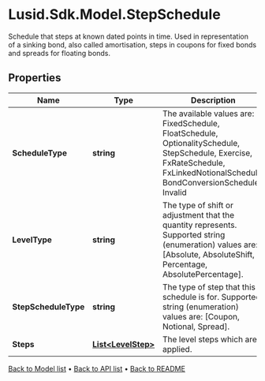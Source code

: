 # Lusid.Sdk.Model.StepSchedule
Schedule that steps at known dated points in time. Used in representation of a sinking bond, also called amortisation, steps in coupons for fixed bonds and spreads for floating bonds.

## Properties

Name | Type | Description | Notes
------------ | ------------- | ------------- | -------------
**ScheduleType** | **string** | The available values are: FixedSchedule, FloatSchedule, OptionalitySchedule, StepSchedule, Exercise, FxRateSchedule, FxLinkedNotionalSchedule, BondConversionSchedule, Invalid | 
**LevelType** | **string** | The type of shift or adjustment that the quantity represents.  Supported string (enumeration) values are: [Absolute, AbsoluteShift, Percentage, AbsolutePercentage]. | 
**StepScheduleType** | **string** | The type of step that this schedule is for. Supported string (enumeration) values are: [Coupon, Notional, Spread]. | 
**Steps** | [**List&lt;LevelStep&gt;**](LevelStep.md) | The level steps which are applied. | 

[Back to Model list](../README.md#documentation-for-models) &#8226; [Back to API list](../README.md#documentation-for-api-endpoints) &#8226; [Back to README](../README.md)


